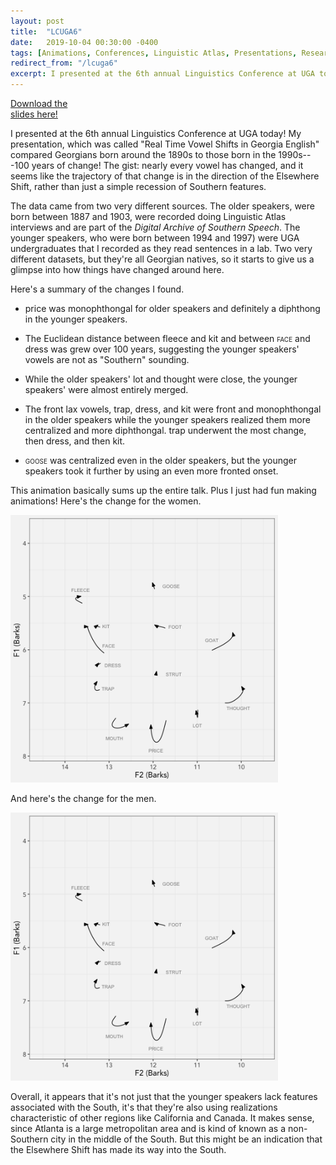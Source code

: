 ```yaml
---
layout: post
title:  "LCUGA6"
date:   2019-10-04 00:30:00 -0400
tags: [Animations, Conferences, Linguistic Atlas, Presentations, Research, South]
redirect_from: "/lcuga6"
excerpt: I presented at the 6th annual Linguistics Conference at UGA today! My presentation, which was called "Real Time Vowel Shifts in Georgia English" compared Georgians born around the 1890s to those born in the 1990s—100 years of change! The main finding is that is that nearly every vowel has changed, and it seems like the trajectory of that change is in the direction of the Elsewhere Shift, rather than just a simple recession of Southern features."
---
```


<div class="biglink"><a href="/downloads/191004-LCUGA6.pdf" title="download Excel handout" class="nodot">Download the <br />slides here!</a></div>

I presented at the 6th annual Linguistics Conference at UGA today! My presentation, which was called "Real Time Vowel Shifts
in Georgia English" compared Georgians born around the 1890s to those born in the 1990s---100 years of change! The gist: nearly every vowel has changed, and it seems like the trajectory of that change is in the direction of the Elsewhere Shift, rather than just a simple recession of Southern features.

The data came from two very different sources. The older speakers, were born between 1887 and 1903, were recorded doing Linguistic Atlas interviews and are part of the *Digital Archive of Southern Speech*. The younger speakers, who were born between 1994 and 1997) were UGA undergraduates that I recorded as they read sentences in a lab. Two very different datasets, but they're all Georgian natives, so it starts to give us a glimpse into how things have changed around here. 

Here's a summary of the changes I found.

* <sc>price</sc> was monophthongal for older speakers and definitely a diphthong in the younger speakers.

* The Euclidean distance between <sc>fleece</sc> and <sc>kit</sc> and between <span style="font-variant:small-caps;">face</span> and <sc>dress</sc> was grew over 100 years, suggesting the younger speakers' vowels are not as "Southern" sounding.

* While the older speakers' <sc>lot</sc> and <sc>thought</sc> were close, the younger speakers' were almost entirely merged.

* The front lax vowels, <sc>trap</sc>, <sc>dress</sc>, and <sc>kit</sc> were front and monophthongal in the older speakers while the younger speakers realized them more centralized and more diphthongal. <sc>trap</sc> underwent the most change, then <sc>dress</sc>, and then <sc>kit</sc>. 

* <span style="font-variant:small-caps;">goose</span> was centralized even in the older speakers, but the younger speakers took it further by using an even more fronted onset. 

This animation basically sums up the entire talk. Plus I just had fun making animations! Here's the change for the women.

<img src="/images/plots/georgia_animation_female.gif" style="width: 85%;"/> 

And here's the change for the men.

<img src="/images/plots/georgia_animation_female.gif" style="width: 85%;"/> 

Overall, it appears that it's not just that the younger speakers lack features associated with the South, it's that they're also using realizations characteristic of other regions like California and Canada. It makes sense, since Atlanta is a large metropolitan area and is kind of known as a non-Southern city in the middle of the South. But this might be an indication that the Elsewhere Shift has made its way into the South.